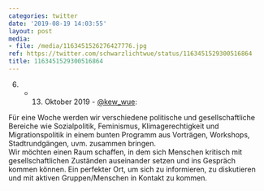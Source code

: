 ```yaml
---
categories: twitter
date: '2019-08-19 14:03:55'
layout: post
media:
- file: /media/1163451526276427776.jpg
ref: https://twitter.com/schwarzlichtwue/status/1163451529300516864
title: 1163451529300516864
---
```

06. - 13. Oktober 2019 - [@kew_wue](https://twitter.com/kew_wue):

Für eine Woche werden wir verschiedene politische und gesellschaftliche Bereiche wie Sozialpolitik, Feminismus, Klimagerechtigkeit und Migrationspolitik in einem bunten Programm aus Vorträgen, Workshops, Stadtrundgängen, uvm. zusammen bringen.  
Wir möchten einen Raum schaffen, in dem sich Menschen kritisch mit gesellschaftlichen Zuständen auseinander setzen und ins Gespräch kommen können. Ein perfekter Ort, um sich zu informieren, zu diskutieren und mit aktiven Gruppen/Menschen in Kontakt zu kommen. 
